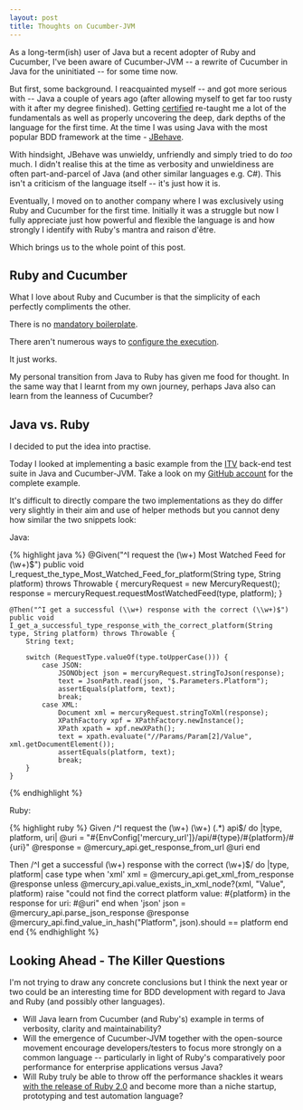 ```yaml
---
layout: post
title: Thoughts on Cucumber-JVM
---
```


As a long-term(ish) user of Java but a recent adopter of Ruby and Cucumber, I've been aware of Cucumber-JVM -- a rewrite of Cucumber in Java for the uninitiated -- for some time now.

But first, some background. I reacquainted myself -- and got more serious with -- Java a couple of years ago (after allowing myself to get far too rusty with it after my degree finished). Getting <a href="https://www.google.co.uk/url?sa=t&rct=j&q=&esrc=s&source=web&cd=2&cad=rja&ved=0CE0QFjAB&url=http%3A%2F%2Feducation.oracle.com%2Fpls%2Fweb_prod-plq-dad%2Fdb_pages.getpage%3Fpage_id%3D320&ei=tl7fUNHSEOrJ0QXxmoGICA&usg=AFQjCNHx4NeQYVoQIkCP1HboHjUyRI3qiA" title="OCPJCP" target="_blank">certified</a> re-taught me a lot of the fundamentals as well as properly uncovering the deep, dark depths of the language for the first time. At the time I was using Java with the most popular BDD framework at the time - <a href="http://jbehave.org/" title="JBehave" target="_blank">JBehave</a>.

With hindsight, JBehave was unwieldy, unfriendly and simply tried to do <em>too</em> much. I didn't realise this at the time as verbosity and unwieldiness are often part-and-parcel of Java (and other similar languages e.g. C#). This isn't a criticism of the language itself -- it's just how it is.

Eventually, I moved on to another company where I was exclusively using Ruby and Cucumber for the first time. Initially it was a struggle but now I fully appreciate just how powerful and flexible the language is and how strongly I identify with Ruby's mantra and raison d'être.

Which brings us to the whole point of this post.

Ruby and Cucumber
-----------------

What I love about Ruby and Cucumber is that the simplicity of each perfectly compliments the other.

There is no <a href="http://jbehave.org/reference/stable/configuration.html" title="JBehave Configuration" target="_blank">mandatory boilerplate</a>.

There aren't numerous ways to <a href="http://jbehave.org/reference/stable/dependency-injection.html" title="Dependency Injection" target="_blank">configure the execution</a>.

It just works.

My personal transition from Java to Ruby has given me food for thought. In the same way that I learnt from my own journey, perhaps Java also can learn from the leanness of Cucumber?

Java vs. Ruby
-------------

I decided to put the idea into practise.

Today I looked at implementing a basic example from the <a href="http://www.itv.com/" title="ITV" target="_blank">ITV</a> back-end test suite in Java and Cucumber-JVM. Take a look on my <a href="https://github.com/bsnape/Cucumber-JVM-Example" title="Cucumber-JVM Example" target="_blank">GitHub account</a> for the complete example.

It's difficult to directly compare the two implementations as they do differ very slightly in their aim and use of helper methods but you cannot deny how similar the two snippets look:

Java:

{% highlight java %}
    @Given("^I request the (\\w+) Most Watched Feed for (\\w+)$")
    public void I_request_the_type_Most_Watched_Feed_for_platform(String type, String platform) throws Throwable {
        mercuryRequest = new MercuryRequest();
        response = mercuryRequest.requestMostWatchedFeed(type, platform);
    }

    @Then("^I get a successful (\\w+) response with the correct (\\w+)$")
    public void I_get_a_successful_type_response_with_the_correct_platform(String type, String platform) throws Throwable {
        String text;

        switch (RequestType.valueOf(type.toUpperCase())) {
            case JSON:
                JSONObject json = mercuryRequest.stringToJson(response);
                text = JsonPath.read(json, "$.Parameters.Platform");
                assertEquals(platform, text);
                break;
            case XML:
                Document xml = mercuryRequest.stringToXml(response);
                XPathFactory xpf = XPathFactory.newInstance();
                XPath xpath = xpf.newXPath();
                text = xpath.evaluate("//Params/Param[2]/Value", xml.getDocumentElement());
                assertEquals(platform, text);
                break;
        }
    }
{% endhighlight %}

Ruby:

{% highlight ruby %}
Given /^I request the (\w+) (\w+) (.*) api$/ do |type, platform, uri|
  @uri = "#{EnvConfig['mercury_url']}/api/#{type}/#{platform}/#{uri}"
  @response = @mercury_api.get_response_from_url @uri
end

Then /^I get a successful (\w+) response with the correct (\w+)$/ do |type, platform|
  case type
    when 'xml'
      xml = @mercury_api.get_xml_from_response @response
      unless @mercury_api.value_exists_in_xml_node?(xml, "Value", platform)
        raise "could not find the correct platform value: #{platform} in the response for uri: #@uri"
      end
    when 'json'
      json = @mercury_api.parse_json_response @response
      @mercury_api.find_value_in_hash("Platform", json).should == platform
  end
end
{% endhighlight %}

Looking Ahead - The Killer Questions
------------------------------------

I'm not trying to draw any concrete conclusions but I think the next year or two could be an interesting time for BDD development with regard to Java and Ruby (and possibly other languages).

* Will Java learn from Cucumber (and Ruby's) example in terms of verbosity, clarity and maintainability?
* Will the emergence of Cucumber-JVM together with the open-source movement encourage developers/testers to focus more
 strongly on a common language -- particularly in light of Ruby's comparatively poor performance for enterprise applications versus Java?
* Will Ruby truly be able to throw off the performance shackles it wears <a href="http://news.ycombinator
.com/item?id=4857773" title="Ruby 2.0 Discussion" target="_blank">with the release of Ruby 2.0</a> and become more than a niche startup, prototyping and test automation language?
